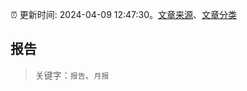 :alarm_clock: 更新时间: 2024-04-09 12:47:30。[文章来源](/README.md)、[文章分类](/TAGS.md)

## 报告


> 关键字：`报告`、`月报`



